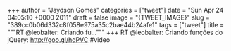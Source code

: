 
+++
author = "Jaydson Gomes"
categories = ["tweet"]
date = "Sun Apr 24 04:05:10 +0000 2011"
draft = false
image = "{TWEET_IMAGE}"
slug = "389cc0b06d332c8f058e975a35c2bae44b24afe1"
tags = ["tweet"]
title = """RT @leobalter: Criando fu..."""
+++
RT @leobalter: Criando funções do jQuery: http://goo.gl/hdPVC #video
